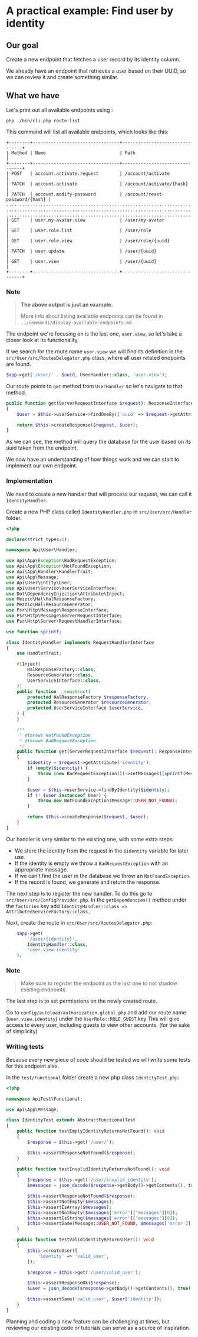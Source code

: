 # A practical example: Find user by identity

## Our goal

Create a new endpoint that fetches a user record by its identity column.

We already have an endpoint that retrieves a user based on their UUID, so we can review it and create something similar.

## What we have

Let's print out all available endpoints using :

```shell
php ./bin/cli.php route:list
```

This command will list all available endpoints, which looks like this:

```text
+--------+---------------------------------+--------------------------------+
| Method | Name                            | Path                           |
+--------+---------------------------------+--------------------------------+
| POST   | account.activate.request        | /account/activate              |
| PATCH  | account.activate                | /account/activate/{hash}       |
| PATCH  | account.modify-password         | /account/reset-password/{hash} |
.............................................................................
.............................................................................
.............................................................................
| GET    | user.my-avatar.view             | /user/my-avatar                |
| GET    | user.role.list                  | /user/role                     |
| GET    | user.role.view                  | /user/role/{uuid}              |
| PATCH  | user.update                     | /user/{uuid}                   |
| GET    | user.view                       | /user/{uuid}                   |
+--------+---------------------------------+--------------------------------+
```

### Note

> **The above output is just an example.**
>
> More info about listing available endpoints can be found in `../commands/display-available-endpoints.md`.

The endpoint we're focusing on is the last one, `user.view`, so let's take a closer look at its functionality.

If we search for the route name `user.view` we will find its definition in the `src/User/src/RoutesDelegator.php` class, where all user related endpoints are found.

```php
$app->get('/user/' . $uuid, UserHandler::class, 'user.view');
```

Our route points to `get` method from `UserHandler` so let's navigate to that method.

```php
public function get(ServerRequestInterface $request): ResponseInterface
{
    $user = $this->userService->findOneBy(['uuid' => $request->getAttribute('uuid')]);

    return $this->createResponse($request, $user);
}
```

As we can see, the method will query the database for the user based on its uuid taken from the endpoint.

We now have an understanding of how things work and we can start to implement our own endpoint.

### Implementation

We need to create a new handler that will process our request, we can call it `IdentityHandler`.

Create a new PHP class called `IdentityHandler.php` in `src/User/src/Handler` folder.

```php
<?php

declare(strict_types=1);

namespace Api\User\Handler;

use Api\App\Exception\BadRequestException;
use Api\App\Exception\NotFoundException;
use Api\App\Handler\HandlerTrait;
use Api\App\Message;
use Api\User\Entity\User;
use Api\User\Service\UserServiceInterface;
use Dot\DependencyInjection\Attribute\Inject;
use Mezzio\Hal\HalResponseFactory;
use Mezzio\Hal\ResourceGenerator;
use Psr\Http\Message\ResponseInterface;
use Psr\Http\Message\ServerRequestInterface;
use Psr\Http\Server\RequestHandlerInterface;

use function sprintf;

class IdentityHandler implements RequestHandlerInterface
{
    use HandlerTrait;

    #[Inject(
        HalResponseFactory::class,
        ResourceGenerator::class,
        UserServiceInterface::class,
    )]
    public function __construct(
        protected HalResponseFactory $responseFactory,
        protected ResourceGenerator $resourceGenerator,
        protected UserServiceInterface $userService,
    ) {
    }

    /**
     * @throws NotFoundException
     * @throws BadRequestException
     */
    public function get(ServerRequestInterface $request): ResponseInterface
    {
        $identity = $request->getAttribute('identity');
        if (empty($identity)) {
            throw (new BadRequestException())->setMessages([sprintf(Message::INVALID_VALUE, 'identity')]);
        }

        $user = $this->userService->findByIdentity($identity);
        if (! $user instanceof User) {
            throw new NotFoundException(Message::USER_NOT_FOUND);
        }

        return $this->createResponse($request, $user);
    }
}
```

Our handler is very similar to the existing one, with some extra steps:

* We store the identity from the request in the `$identity` variable for later use.
* If the identity is empty we throw a `BadRequestException` with an appropriate message.
* If we can't find the user in the database we throw an `NotFoundException`.
* If the record is found, we generate and return the response.

The next step is to register the new handler.
To do this go to `src/User/src/ConfigProvider.php`.
In the `getDependencies()` method under the `factories` key add `IdentityHandler::class => AttributedServiceFactory::class,`

Next, create the route in `src/User/src/RoutesDelegator.php`:

```php
    $app->get(
        '/user/{identity}',
        IdentityHandler::class,
        'user.view.identity'
    );
```

### Note

> Make sure to register the endpoint as the last one to not shadow existing endpoints.

The last step is to set permissions on the newly created route.

Go to `config/autoload/authorization.global.php` and add our route name (`user.view.identity`) under the `UserRole::ROLE_GUEST` key
This will give access to every user, including guests to view other accounts. (for the sake of simplicity)

### Writing tests

Because every new piece of code should be tested we will write some tests for this endpoint also.

In the `test/Functional` folder create a new php class `IdentityTest.php`:

```php
<?php

namespace ApiTest\Functional;

use Api\App\Message;

class IdentityTest extends AbstractFunctionalTest
{
    public function testEmptyIdentityReturnsNotFound(): void
    {
        $response = $this->get('/user/');

        $this->assertResponseNotFound($response);
    }

    public function testInvalidIdentityReturnsNotFound(): void
    {
        $response = $this->get('/user/invalid_identity');
        $messages = json_decode($response->getBody()->getContents(), true);

        $this->assertResponseNotFound($response);
        $this->assertNotEmpty($messages);
        $this->assertIsArray($messages);
        $this->assertNotEmpty($messages['error']['messages'][0]);
        $this->assertIsString($messages['error']['messages'][0]);
        $this->assertSame(Message::USER_NOT_FOUND, $messages['error']['messages'][0]);
    }

    public function testValidIdentityReturnsUser(): void
    {
        $this->createUser([
            'identity' => 'valid_user',
        ]);

        $response = $this->get('/user/valid_user');

        $this->assertResponseOk($response);
        $user = json_decode($response->getBody()->getContents(), true);

        $this->assertSame('valid_user', $user['identity']);
    }
}
```

Planning and coding a new feature can be challenging at times, but reviewing our existing code or tutorials can serve as a source of inspiration.
